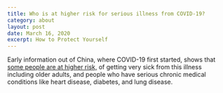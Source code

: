 ```yaml
---
title: Who is at higher risk for serious illness from COVID-19?
category: about
layout: post
date: March 16, 2020
excerpt: How to Protect Yourself
---
```


Early information out of China, where COVID-19 first started, shows that <a href="https://www.cdc.gov/coronavirus/2019-ncov/specific-groups/high-risk-complications.html"> some people are at higher risk,</a>  of getting very sick from this illness including older adults, and people who have serious chronic medical conditions like heart disease, diabetes, 
and lung disease.


